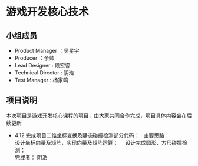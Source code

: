 # 游戏开发核心技术
## 小组成员
- Product Manager ：吴星宇
- Producer ：余帅
- Lead Designer : 段宏睿
- Technical Director : 阴浩
- Test Manager : 杨家鸣
## 项目说明
本次项目是游戏开发核心课程的项目，由大家共同合作完成，项目具体内容会在后续更新  
- 4.12 完成项目二维坐标变换及静态碰撞检测部分代码：   
主要思路：   
设计坐标向量及矩阵，实现向量及矩阵运算；     
设计完成圆形、方形碰撞检测；  
完成者： 阴浩
     
